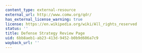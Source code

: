 ```yaml
---
content_type: external-resource
external_url: http://www.comw.org/qdr/
has_external_license_warning: true
license: https://en.wikipedia.org/wiki/All_rights_reserved
status: ''
title: Defense Strategy Review Page
uid: 6bb8aeb1-ab23-413d-9452-b0b9d606a7c9
wayback_url: ''
---
```

